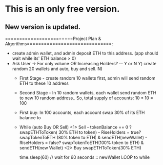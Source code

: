 # This is an only free version.
## New version is updated.

========================Project Plan & Algorithms==============================:
   - create admin wallet, and admin deposit ETH to this address. (app should wait while its' ETH balance > 0)
   - Ask User -> For only volume  OR  Increasing Holders? -- Y or N
      Y) create random 20 wallets and auto, buy and sell.
      N) 
      - First Stage - create random 10 wallets first, admin will send random ETH to these 10 address
      - Second Stage - In 10 random wallets, each wallet send random ETH to new 10 random address..
                      So, total supply of accounts: 10 * 10 = 100
      - First buy:
           In 100 accounts, each account swap 30% of its ETH balance to <token>
      - While (auto Buy OR  Sell)
           <1> Sell
              - tokenBalance == 0 ? swapETHToToken( 30% ETH to token)
              - RiseHolders = true? swapTokenToETH (80% token to ETH) & sendETH(newWallet)
              - RiseHolders = false? swapTokenToETH(100% token to ETH) & sendETH(new Wallet)
          <2> Buy
             swapETHToToken(30% ETH)
       
           time.sleep(60) // wait for 60 seconds
       :: newWallet LOOP to while
